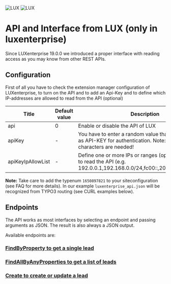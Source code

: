 ![LUX](/Documentation/Images/logo_claim.svg#gh-light-mode-only "LUX")
![LUX](/Documentation/Images/logo_claim_white.svg#gh-dark-mode-only "LUX")

# API and Interface from LUX (only in luxenterprise)

Since LUXenterprise 19.0.0 we introduced a proper interface with reading access as you may know from other REST APIs.

## Configuration

First of all you have to check the extension manager configuration of LUXenterprise, to turn on the API and to add
an Api-Key and to define which IP-addresses are allowed to read from the API (optional)

| Title             | Default value | Description                                                                                                                        |
|-------------------|---------------|------------------------------------------------------------------------------------------------------------------------------------|
| api               | 0             | Enable or disable the API of LUX                                                                                                   |
| apiKey            | -             | You have to enter a random value that will be used then as API-KEY for authentication. Note: Minimum 128 characters are needed!    |
| apiKeyIpAllowList | -             | Define one or more IPs or ranges (optional) for allowing to read the API (e.g. 192.0.0.1,192.168.0.0/24,fc00::,2001:db8::567:89ab) |

**Note:** Take care to add the typenum `1650897821` to your siteconfiguration (see FAQ for more details). In our example `luxenterprise_api.json` will be recognized from TYPO3 routing (see CURL examples below).

## Endpoints

The API works as most interfaces by selecting an endpoint and passing arguments as JSON. The result is also always a
JSON output.

Available endpoints are:

### [FindByProperty to get a single lead](FindByProperty.md)
### [FindAllByAnyProperties to get a list of leads](FindAllByAnyProperties.md)
### [Create to create or update a lead](Create.md)
